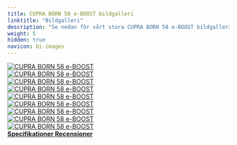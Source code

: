 ```yaml
---
title: CUPRA BORN 58 e-BOOST bildgalleri
linktitle: "Bildgalleri"
description: "Se nedan för vårt stora CUPRA BORN 58 e-BOOST bildgalleri. Klicka på bilderna för högupplösta versioner."
weight: 5
hidden: true
navicon: bi-images
---
```

<!-- markdownlint-disable MD033 -->
<div class="row" id ="my-gallery">
	<div class="pswp-grid-item col-6 col-md-4">
		<a href="https://media.evkx.net/multimedia/models/cupra/born/born_58_e-boost/exterior_1.jpg"
data-pswp-src="https://media.evkx.net/multimedia/models/cupra/born/born_58_e-boost/exterior_1.jpg"
data-pswp-width="3000"
data-pswp-height="1711" 
target="_blank">
			<img src="https://media.evkx.net/multimedia/models/cupra/born/born_58_e-boost/exterior_1_xst.jpg" alt="CUPRA BORN 58 e-BOOST" class="img-fluid " />
		</a>
	</div>
	<div class="pswp-grid-item col-6 col-md-4">
		<a href="https://media.evkx.net/multimedia/models/cupra/born/born_58_e-boost/exterior_2.jpg"
data-pswp-src="https://media.evkx.net/multimedia/models/cupra/born/born_58_e-boost/exterior_2.jpg"
data-pswp-width="3000"
data-pswp-height="2000" 
target="_blank">
			<img src="https://media.evkx.net/multimedia/models/cupra/born/born_58_e-boost/exterior_2_xst.jpg" alt="CUPRA BORN 58 e-BOOST" class="img-fluid " />
		</a>
	</div>
	<div class="pswp-grid-item col-6 col-md-4">
		<a href="https://media.evkx.net/multimedia/models/cupra/born/born_58_e-boost/exterior_3.jpg"
data-pswp-src="https://media.evkx.net/multimedia/models/cupra/born/born_58_e-boost/exterior_3.jpg"
data-pswp-width="3000"
data-pswp-height="1999" 
target="_blank">
			<img src="https://media.evkx.net/multimedia/models/cupra/born/born_58_e-boost/exterior_3_xst.jpg" alt="CUPRA BORN 58 e-BOOST" class="img-fluid " />
		</a>
	</div>
	<div class="pswp-grid-item col-6 col-md-4">
		<a href="https://media.evkx.net/multimedia/models/cupra/born/born_58_e-boost/exterior_4.jpg"
data-pswp-src="https://media.evkx.net/multimedia/models/cupra/born/born_58_e-boost/exterior_4.jpg"
data-pswp-width="3000"
data-pswp-height="1886" 
target="_blank">
			<img src="https://media.evkx.net/multimedia/models/cupra/born/born_58_e-boost/exterior_4_xst.jpg" alt="CUPRA BORN 58 e-BOOST" class="img-fluid " />
		</a>
	</div>
	<div class="pswp-grid-item col-6 col-md-4">
		<a href="https://media.evkx.net/multimedia/models/cupra/born/born_58_e-boost/exterior_5.jpg"
data-pswp-src="https://media.evkx.net/multimedia/models/cupra/born/born_58_e-boost/exterior_5.jpg"
data-pswp-width="3000"
data-pswp-height="1680" 
target="_blank">
			<img src="https://media.evkx.net/multimedia/models/cupra/born/born_58_e-boost/exterior_5_xst.jpg" alt="CUPRA BORN 58 e-BOOST" class="img-fluid " />
		</a>
	</div>
	<div class="pswp-grid-item col-6 col-md-4">
		<a href="https://media.evkx.net/multimedia/models/cupra/born/born_58_e-boost/frontseats_1.jpg"
data-pswp-src="https://media.evkx.net/multimedia/models/cupra/born/born_58_e-boost/frontseats_1.jpg"
data-pswp-width="3000"
data-pswp-height="2110" 
target="_blank">
			<img src="https://media.evkx.net/multimedia/models/cupra/born/born_58_e-boost/frontseats_1_xst.jpg" alt="CUPRA BORN 58 e-BOOST" class="img-fluid " />
		</a>
	</div>
	<div class="pswp-grid-item col-6 col-md-4">
		<a href="https://media.evkx.net/multimedia/models/cupra/born/born_58_e-boost/headlights_1.jpg"
data-pswp-src="https://media.evkx.net/multimedia/models/cupra/born/born_58_e-boost/headlights_1.jpg"
data-pswp-width="3000"
data-pswp-height="1976" 
target="_blank">
			<img src="https://media.evkx.net/multimedia/models/cupra/born/born_58_e-boost/headlights_1_xst.jpg" alt="CUPRA BORN 58 e-BOOST" class="img-fluid " />
		</a>
	</div>
	<div class="pswp-grid-item col-6 col-md-4">
		<a href="https://media.evkx.net/multimedia/models/cupra/born/born_58_e-boost/main_1.jpg"
data-pswp-src="https://media.evkx.net/multimedia/models/cupra/born/born_58_e-boost/main_1.jpg"
data-pswp-width="3000"
data-pswp-height="2000" 
target="_blank">
			<img src="https://media.evkx.net/multimedia/models/cupra/born/born_58_e-boost/main_1_xst.jpg" alt="CUPRA BORN 58 e-BOOST" class="img-fluid " />
		</a>
	</div>
	<div class="pswp-grid-item col-6 col-md-4">
		<a href="https://media.evkx.net/multimedia/models/cupra/born/born_58_e-boost/screens_1.jpg"
data-pswp-src="https://media.evkx.net/multimedia/models/cupra/born/born_58_e-boost/screens_1.jpg"
data-pswp-width="3000"
data-pswp-height="1714" 
target="_blank">
			<img src="https://media.evkx.net/multimedia/models/cupra/born/born_58_e-boost/screens_1_xst.jpg" alt="CUPRA BORN 58 e-BOOST" class="img-fluid " />
		</a>
	</div>
</div>
<script type="module">
  import PhotoSwipeLightbox from '/js/photoswipe-lightbox.esm.js';
    const lightbox = new PhotoSwipeLightbox({
       gallery: '#my-gallery',
        children: 'a',
        pswpModule: () => import('/js/photoswipe.esm.js')
    });
lightbox.init();
</script>
<div class="mt-3 mb-3">
<a href="../specifications/" class="text-decoration-none text-black">
<strong><i class="bi-arrow-left"></i> Specifikationer </strong>
</a>
<a href="../reviews/" class="text-decoration-none text-black float-end">
<strong>Recensioner <i class="bi-arrow-right"></i></strong>
</a>
</div>
